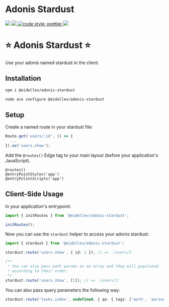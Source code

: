 # Adonis Stardust

![](https://img.shields.io/npm/types/typescript?style=for-the-badge)
<a href="https://adonisjs.com/">
<img src="https://img.shields.io/badge/%E2%96%B2%20adonis-v5-5a45ff?style=for-the-badge">
</a>
<a href="https://prettier.io/">
<img alt="code style: prettier" src="https://img.shields.io/badge/code_style-prettier-ff69b4.svg?style=for-the-badge">
</a>
<a href="">
<a href="https://www.npmjs.com/package/semantic-release">
<img src="https://img.shields.io/badge/%20%20%F0%9F%93%A6%F0%9F%9A%80-semantic--release-e10079.svg?style=for-the-badge"/>
</a>

# ⭐ Adonis Stardust ⭐

Use your adonis named stardust in the client.

## Installation

```bash
npm i @eidellev/adonis-stardust

node ace configure @eidellev/adonis-stardust
```

## Setup

Create a named route in your stardust file:

```typescript
Route.get('users/:id', () => {
  ...
}).as('users.show');
```

Add the `@routes()` Edge tag to your main layout (before your application's JavaScript).

```blade
@routes()
@entryPointStyles('app')
@entryPolintScripts('app')
```

## Client-Side Usage

In your application's entrypoint:

```typescript
import { initRoutes } from '@eidellev/adonis-stardust';

initRoutes();
```

Now you can use the `stardust` helper to access your adonis stardust:

```typescript
import { stardust } from '@eidellev/adonis-stardust';

stardust.route('users.show', { id: 1 }); // => `/users/1`

/**
 * You can also pass path params as an array and they will populated
 * according to their order:
 */
stardust.route('users.show', [1]); // => `/users/1`
```

You can also pass query parameters the following way:

```typescript
stardust.route('tasks.index', undefined, { qa: { tags: ['work', 'personal'] } }); // => `/tasks?tags=work,personal
```
